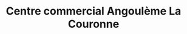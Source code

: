 ---
title: "Centre commercial Angoulème La Couronne"
url: /la-couronne/centre-commercial-angouleme-la-couronne/
shop: centre commercial
---